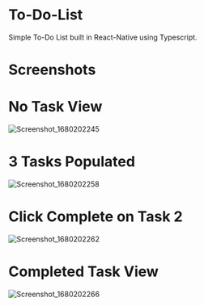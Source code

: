 # To-Do-List
Simple To-Do List built in React-Native using Typescript.

# Screenshots

# No Task View

![Screenshot_1680202245](https://user-images.githubusercontent.com/14206982/228936222-bb07a6dd-c69c-4c7d-b28c-b499653673c9.png)

# 3 Tasks Populated

![Screenshot_1680202258](https://user-images.githubusercontent.com/14206982/228936221-ae30aaf1-ccd0-4fed-9d67-03af3551fe47.png)

# Click Complete on Task 2

![Screenshot_1680202262](https://user-images.githubusercontent.com/14206982/228936220-eb5bbfca-cd7d-4623-a23b-1cf86653b34d.png)

# Completed Task View

![Screenshot_1680202266](https://user-images.githubusercontent.com/14206982/228936215-fdca1ce1-0a61-40d5-b5df-0f223a88d6de.png)
